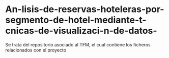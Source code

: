 # An-lisis-de-reservas-hoteleras-por-segmento-de-hotel-mediante-t-cnicas-de-visualizaci-n-de-datos-
Se trata del repositorio asociado al TFM, el cual contiene los ficheros relacionados con el proyecto
